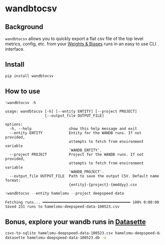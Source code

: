 # wandbtocsv

<!-- WARNING: THIS FILE WAS AUTOGENERATED! DO NOT EDIT! -->

## Background

`wandbtocsv` allows you to quickly export a flat csv file of the top
level metrics, config, etc. from your [Weights &
Biases](https://wandb.ai/) runs in an easy to use CLI interface.

## Install

``` sh
pip install wandbtocsv
```

## How to use

``` python
!wandbtocsv -h
```

    usage: wandbtocsv [-h] [--entity ENTITY] [--project PROJECT]
                      [--output_file OUTPUT_FILE]

    options:
      -h, --help                 show this help message and exit
      --entity ENTITY            Entity for the WANDB runs. If not provided,
                                 attempts to fetch from environment variable
                                 'WANDB_ENTITY'.
      --project PROJECT          Project for the WANDB runs. If not provided,
                                 attempts to fetch from environment variable
                                 'WANDB_PROJECT'.
      --output_file OUTPUT_FILE  Path to save the output CSV. Default name format:
                                 {entity}-{project}-{mmddyy}.csv

``` python
!wandbtocsv --entity hamelsmu --project deepspeed-data
```

    Fetching runs... ━━━━━━━━━━━━━━━━━━━━━━━━━━━━━━━━━━━━━━━━ 100% 0:00:00
    Saved 231 runs to hamelsmu-deepspeed-data-100523.csv

## Bonus, explore your wandb runs in [Datasette](https://datasette.io/)

``` bash
csvs-to-sqlite hamelsmu-deepspeed-data-100523.csv hamelsmu-deepspeed-data-100523.db
datasette hamelsmu-deepspeed-data-100523.db -o
```
